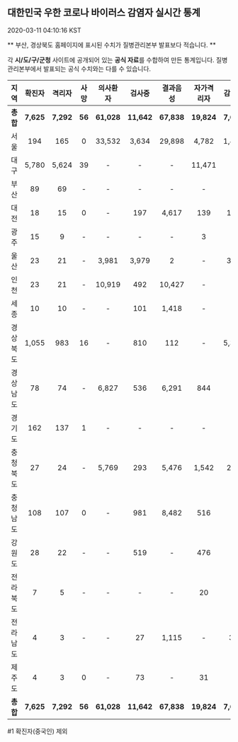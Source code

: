 
## 대한민국 우한 코로나 바이러스 감염자 실시간 통계
2020-03-11 04:10:16 KST

** 부산, 경상북도 홈페이지에 표시된 수치가 질병관리본부 발표보다 적습니다. **

각 **시/도/구/군청** 사이트에 공개되어 있는 **공식 자료**를 수합하여 만든 통계입니다.
질병관리본부에서 발표되는 공식 수치와는 다를 수 있습니다.


|  지역  | 확진자 |  격리자  |  사망  |  의사환자  |  검사중  |  결과음성  |  자가격리자  |  감시중  |  감시해제  |  퇴원  |
|:------:|:------:|:--------:|:--------:|:----------:|:--------:|:----------------:|:------------:|:--------:|:----------:|:--:|
|**총합**|**7,625**|**7,292**|**56**|**61,028**|**11,642**|**67,838**|**19,824**|**7,629**|**8,995**|**274**|
|서울|194|165|0|33,532|3,634|29,898|4,782|1,460|3,322|29|
|대구|5,780|5,624|39|-|-|-|11,471|-|-|117|
|부산|89|69|-|-|-|-|-|-|-|20|
|대전|18|15|0|-|197|4,617|139|139|230|3|
|광주|15|9|-|-|-|-|3|-|-|3|
|울산|23|21|-|3,981|3,979|2|-|352|208|2|
|인천|23|21|-|10,919|492|10,427|-|-|-|2|
|세종|10|10|-|-|101|1,418|-|-|-|-|
|경상북도|1,055|983|16|-|810|112|-|5,388|3,778|56|
|경상남도|78|74|-|6,827|536|6,291|844|-|-|4|
|경기도|162|137|1|-|-|-|-|-|-|24|
|충청북도|27|24|-|5,769|293|5,476|1,542|254|1,288|3|
|충청남도|108|107|0|-|981|8,482|516|-|-|1|
|강원도|28|22|-|-|519|-|476|-|-|6|
|전라북도|7|5|-|-|-|-|20|-|-|2|
|전라남도|4|3|-|-|27|1,115|-|36|169|1|
|제주도|4|3|0|-|73|-|31|-|-|1|
|**총합**|**7,625**|**7,292**|**56**|**61,028**|**11,642**|**67,838**|**19,824**|**7,629**|**8,995**|**274**|


#1 확진자(중국인) 제외
    